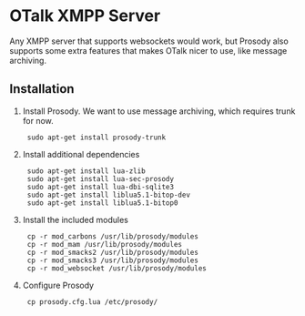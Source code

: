 # OTalk XMPP Server

Any XMPP server that supports websockets would work, but Prosody also supports
some extra features that makes OTalk nicer to use, like message archiving.


## Installation

1. Install Prosody. We want to use message archiving, which requires trunk for now.

        sudo apt-get install prosody-trunk

2. Install additional dependencies

        sudo apt-get install lua-zlib
        sudo apt-get install lua-sec-prosody
        sudo apt-get install lua-dbi-sqlite3
        sudo apt-get install liblua5.1-bitop-dev
        sudo apt-get install liblua5.1-bitop0 

3. Install the included modules

        cp -r mod_carbons /usr/lib/prosody/modules
        cp -r mod_mam /usr/lib/prosody/modules
        cp -r mod_smacks2 /usr/lib/prosody/modules
        cp -r mod_smacks3 /usr/lib/prosody/modules
        cp -r mod_websocket /usr/lib/prosody/modules

4. Configure Prosody

        cp prosody.cfg.lua /etc/prosody/
